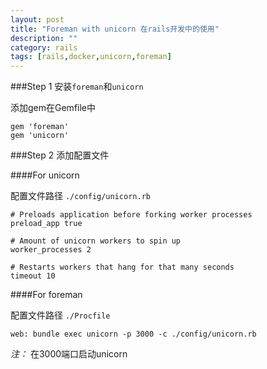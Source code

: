 ```yaml
---
layout: post
title: "Foreman with unicorn 在rails开发中的使用"
description: ""
category: rails
tags: [rails,docker,unicorn,foreman]
---
```




###Step 1 安装`foreman`和`unicorn`

添加gem在Gemfile中

    gem 'foreman'
    gem 'unicorn'
    
###Step 2 添加配置文件

####For unicorn

配置文件路径 `./config/unicorn.rb`

    # Preloads application before forking worker processes
    preload_app true

    # Amount of unicorn workers to spin up
    worker_processes 2

    # Restarts workers that hang for that many seconds
    timeout 10
    
####For foreman

配置文件路径 `./Procfile`

    web: bundle exec unicorn -p 3000 -c ./config/unicorn.rb
    
*注：* 在3000端口启动unicorn
